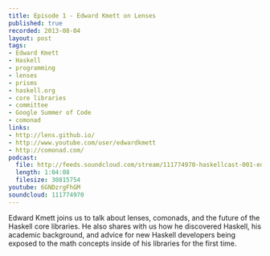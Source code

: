 ```yaml
--- 
title: Episode 1 - Edward Kmett on Lenses
published: true
recorded: 2013-08-04
layout: post
tags:
- Edward Kmett
- Haskell
- programming
- lenses
- prisms
- haskell.org
- core libraries
- committee
- Google Summer of Code
- comonad
links:
- http://lens.github.io/
- http://www.youtube.com/user/edwardkmett
- http://comonad.com/
podcast:
  file: http://feeds.soundcloud.com/stream/111774970-haskellcast-001-edward-kmett-on-lenses.mp3
  length: 1:04:08
  filesize: 30815754
youtube: 6GNDzrgFhGM
soundcloud: 111774970
---
```

Edward Kmett joins us to talk about lenses, comonads, and the future of the Haskell core libraries. He also shares with us how he discovered Haskell, his academic background, and advice for new Haskell developers being exposed to the math concepts inside of his libraries for the first time.

